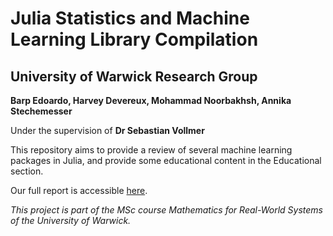 # Julia Statistics and Machine Learning Library Compilation
## University of Warwick Research Group
**Barp Edoardo, Harvey Devereux, Mohammad Noorbakhsh, Annika Stechemesser**

Under the supervision of **Dr Sebastian Vollmer**

This repository aims to provide a review of several machine learning packages in Julia, and provide some educational content in the Educational section.

Our full report is accessible [here](report.pdf).

_This project is part of the MSc course Mathematics for Real-World Systems of the University of Warwick._
